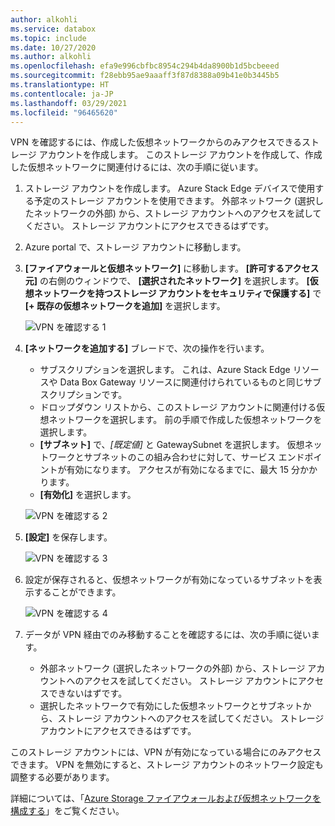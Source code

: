 ```yaml
---
author: alkohli
ms.service: databox
ms.topic: include
ms.date: 10/27/2020
ms.author: alkohli
ms.openlocfilehash: efa9e996cbfbc8954c294b4da8900b1d5bcbeeed
ms.sourcegitcommit: f28ebb95ae9aaaff3f87d8388a09b41e0b3445b5
ms.translationtype: HT
ms.contentlocale: ja-JP
ms.lasthandoff: 03/29/2021
ms.locfileid: "96465620"
---
```

VPN を確認するには、作成した仮想ネットワークからのみアクセスできるストレージ アカウントを作成します。 このストレージ アカウントを作成して、作成した仮想ネットワークに関連付けるには、次の手順に従います。

1. ストレージ アカウントを作成します。 Azure Stack Edge デバイスで使用する予定のストレージ アカウントを使用できます。 外部ネットワーク (選択したネットワークの外部) から、ストレージ アカウントへのアクセスを試してください。 ストレージ アカウントにアクセスできるはずです。
2. Azure portal で、ストレージ アカウントに移動します。 
3. **[ファイアウォールと仮想ネットワーク]** に移動します。 **[許可するアクセス元]** の右側のウィンドウで、 **[選択されたネットワーク]** を選択します。 **[仮想ネットワークを持つストレージ アカウントをセキュリティで保護する]** で **[+ 既存の仮想ネットワークを追加]** を選択します。

    ![VPN を確認する 1](../articles/databox-online/media/azure-stack-edge-pro-r-configure-vpn-powershell/verify-vpn-1.png)

4. **[ネットワークを追加する]** ブレードで、次の操作を行います。

    - サブスクリプションを選択します。 これは、Azure Stack Edge リソースや Data Box Gateway リソースに関連付けられているものと同じサブスクリプションです。 
    - ドロップダウン リストから、このストレージ アカウントに関連付ける仮想ネットワークを選択します。 前の手順で作成した仮想ネットワークを選択します。
    - **[サブネット]** で、*_[既定値]_* と GatewaySubnet を選択します。 仮想ネットワークとサブネットのこの組み合わせに対して、サービス エンドポイントが有効になります。 アクセスが有効になるまでに、最大 15 分かかります。
    - **[有効化]** を選択します。

    ![VPN を確認する 2](../articles/databox-online/media/azure-stack-edge-pro-r-configure-vpn-powershell/verify-vpn-2.png)
    
4. **[設定]** を保存します。

    ![VPN を確認する 3](../articles/databox-online/media/azure-stack-edge-pro-r-configure-vpn-powershell/verify-vpn-3.png)

5. 設定が保存されると、仮想ネットワークが有効になっているサブネットを表示することができます。

    ![VPN を確認する 4](../articles/databox-online/media/azure-stack-edge-pro-r-configure-vpn-powershell/verify-vpn-4.png)

5. データが VPN 経由でのみ移動することを確認するには、次の手順に従います。 
    - 外部ネットワーク (選択したネットワークの外部) から、ストレージ アカウントへのアクセスを試してください。 ストレージ アカウントにアクセスできないはずです。 
    - 選択したネットワークで有効にした仮想ネットワークとサブネットから、ストレージ アカウントへのアクセスを試してください。 ストレージ アカウントにアクセスできるはずです。 
 
このストレージ アカウントには、VPN が有効になっている場合にのみアクセスできます。 VPN を無効にすると、ストレージ アカウントのネットワーク設定も調整する必要があります。 

詳細については、「[Azure Storage ファイアウォールおよび仮想ネットワークを構成する](../articles/storage/common/storage-network-security.md)」をご覧ください。 

